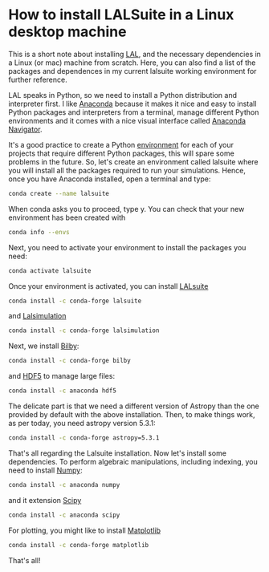 # How to install LALSuite in a Linux desktop machine

This is a short note about installing [LAL](https://git.ligo.org/lscsoft/lalsuite), and the necessary dependencies in a Linux (or mac) machine from scratch. Here, you can also find a list of the packages and dependences in my current lalsuite working environment for further reference.

LAL speaks in Python, so we need to install a Python distribution and interpreter first. I like [Anaconda](https://docs.anaconda.com/free/anaconda/install/) because it makes it nice and easy to install Python packages and interpreters from a terminal, manage different Python environments and it comes with a nice visual interface called [Anaconda Navigator](https://docs.anaconda.com/free/navigator/install/). 

It's a good practice to create a Python [environment](https://conda.io/projects/conda/en/latest/user-guide/tasks/manage-environments.html#activating-an-environment) for each of your projects that require different Python packages, this will spare some problems in the future. So, let's create an environment called lalsuite where you will install all the packages required to run your simulations. Hence, once you have Anaconda installed, open a terminal and type: 

```bash
conda create --name lalsuite
```
When conda asks you to proceed, type y. You can check that your new environment has been created with

```bash
conda info --envs
```
Next, you need to activate your environment to install the packages you need:

```bash
conda activate lalsuite
```
Once your environment is activated, you can install [LALsuite](https://anaconda.org/conda-forge/lalsuite)
```bash
conda install -c conda-forge lalsuite
```
and [Lalsimulation](https://anaconda.org/conda-forge/lalsimulation)

```bash
conda install -c conda-forge lalsimulation
```
Next, we install [Bilby](https://anaconda.org/conda-forge/bilby/):
```bash
conda install -c conda-forge bilby
```
and [HDF5](https://anaconda.org/anaconda/hdf5) to manage large files:
```bash
conda install -c anaconda hdf5
```
The delicate part is that we need a different version of Astropy than the one provided by default with the above installation. Then, to make things work, as per today, you need astropy version 5.3.1:
```bash
conda install -c conda-forge astropy=5.3.1
```
That's all regarding the Lalsuite installation. Now let's install some dependencies. To perform algebraic manipulations, including indexing, you need to install [Numpy](https://anaconda.org/anaconda/numpy):
```bash
conda install -c anaconda numpy 
```
and it extension [Scipy](https://anaconda.org/anaconda/scipy)
```bash
conda install -c anaconda scipy
```
For plotting, you might like to install [Matplotlib](https://anaconda.org/conda-forge/matplotlib)
```bash
conda install -c conda-forge matplotlib
```
That's all! 
